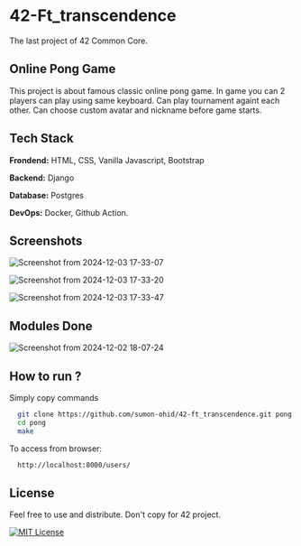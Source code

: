 # 42-Ft_transcendence

The last project of 42 Common Core.

## Online Pong Game

This project is about famous classic online pong game. In game you can 2 players can play using same keyboard. Can play tournament againt each other. Can choose custom avatar and nickname before game starts.


## Tech Stack

**Frondend:** HTML, CSS, Vanilla Javascript, Bootstrap

**Backend:** Django

**Database:** Postgres

**DevOps:** Docker, Github Action.


## Screenshots
![Screenshot from 2024-12-03 17-33-07](https://github.com/user-attachments/assets/8ba6420d-3079-460b-b43c-670c98bacc66)

![Screenshot from 2024-12-03 17-33-20](https://github.com/user-attachments/assets/2f33c696-6a90-42aa-9a3d-8a2df6fb2ca0)

![Screenshot from 2024-12-03 17-33-47](https://github.com/user-attachments/assets/e476be91-ffb9-4197-88cb-488da9e13d2f)

## Modules Done
![Screenshot from 2024-12-02 18-07-24](https://github.com/user-attachments/assets/e80a6adb-7eb3-4f20-a7db-915b6a9f23cd)


## How to run ?

Simply copy commands

```bash
  git clone https://github.com/sumon-ohid/42-ft_transcendence.git pong
  cd pong
  make
```
To access from browser:
```bash
  http://localhost:8000/users/
```

## License

Feel free to use and distribute. Don't copy for 42 project.

[![MIT License](https://img.shields.io/badge/License-MIT-green.svg)](https://choosealicense.com/licenses/mit/)


